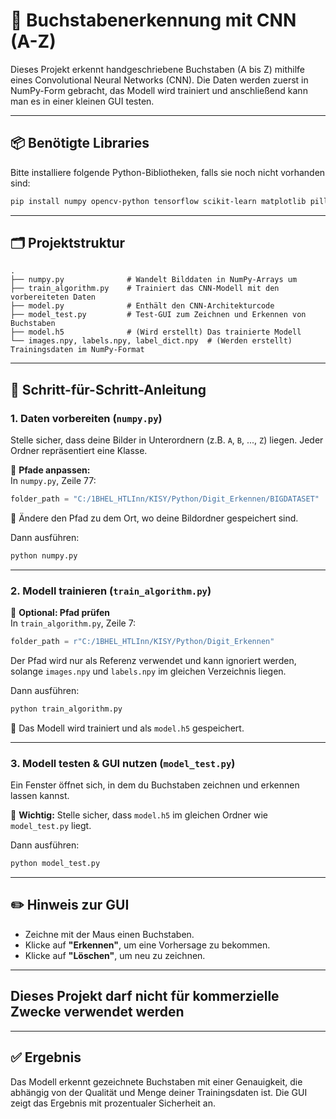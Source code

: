
# 🧠 Buchstabenerkennung mit CNN (A-Z)

Dieses Projekt erkennt handgeschriebene Buchstaben (A bis Z) mithilfe eines Convolutional Neural Networks (CNN). Die Daten werden zuerst in NumPy-Form gebracht, das Modell wird trainiert und anschließend kann man es in einer kleinen GUI testen.

---

## 📦 Benötigte Libraries

Bitte installiere folgende Python-Bibliotheken, falls sie noch nicht vorhanden sind:

```bash
pip install numpy opencv-python tensorflow scikit-learn matplotlib pillow
```

---

## 🗂️ Projektstruktur

```plaintext
.
├── numpy.py              # Wandelt Bilddaten in NumPy-Arrays um
├── train_algorithm.py    # Trainiert das CNN-Modell mit den vorbereiteten Daten
├── model.py              # Enthält den CNN-Architekturcode
├── model_test.py         # Test-GUI zum Zeichnen und Erkennen von Buchstaben
├── model.h5              # (Wird erstellt) Das trainierte Modell
└── images.npy, labels.npy, label_dict.npy  # (Werden erstellt) Trainingsdaten im NumPy-Format
```

---

## 🧭 Schritt-für-Schritt-Anleitung

### 1. Daten vorbereiten (`numpy.py`)

Stelle sicher, dass deine Bilder in Unterordnern (z.B. `A`, `B`, ..., `Z`) liegen. Jeder Ordner repräsentiert eine Klasse.

📍 **Pfade anpassen:**  
In `numpy.py`, Zeile 77:

```python
folder_path = "C:/1BHEL_HTLInn/KISY/Python/Digit_Erkennen/BIGDATASET"
```

🔁 Ändere den Pfad zu dem Ort, wo deine Bildordner gespeichert sind.

Dann ausführen:

```bash
python numpy.py
```

---

### 2. Modell trainieren (`train_algorithm.py`)

📍 **Optional: Pfad prüfen**  
In `train_algorithm.py`, Zeile 7:

```python
folder_path = r"C:/1BHEL_HTLInn/KISY/Python/Digit_Erkennen"
```

Der Pfad wird nur als Referenz verwendet und kann ignoriert werden, solange `images.npy` und `labels.npy` im gleichen Verzeichnis liegen.

Dann ausführen:

```bash
python train_algorithm.py
```

🔁 Das Modell wird trainiert und als `model.h5` gespeichert.

---

### 3. Modell testen & GUI nutzen (`model_test.py`)

Ein Fenster öffnet sich, in dem du Buchstaben zeichnen und erkennen lassen kannst.

📍 **Wichtig:** Stelle sicher, dass `model.h5` im gleichen Ordner wie `model_test.py` liegt.

Dann ausführen:

```bash
python model_test.py
```

---

## ✏️ Hinweis zur GUI

- Zeichne mit der Maus einen Buchstaben.
- Klicke auf **"Erkennen"**, um eine Vorhersage zu bekommen.
- Klicke auf **"Löschen"**, um neu zu zeichnen.

---

## Dieses Projekt darf nicht für kommerzielle Zwecke verwendet werden

---

## ✅ Ergebnis

Das Modell erkennt gezeichnete Buchstaben mit einer Genauigkeit, die abhängig von der Qualität und Menge deiner Trainingsdaten ist. Die GUI zeigt das Ergebnis mit prozentualer Sicherheit an.
